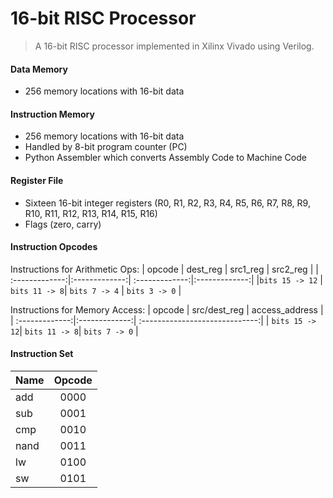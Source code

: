# 16-bit RISC Processor
> A 16-bit RISC processor implemented in Xilinx Vivado using Verilog. 

#### Data Memory
* 256 memory locations with 16-bit data

#### Instruction Memory
* 256 memory locations with 16-bit data
* Handled by 8-bit program counter (PC)
* Python Assembler which converts Assembly Code to Machine Code
#### Register File
* Sixteen 16-bit integer registers (R0, R1, R2, R3, R4, R5, R6, R7, R8, R9, R10, R11, R12, R13, R14, R15, R16) 
* Flags (zero, carry) 

#### Instruction Opcodes
Instructions for Arithmetic Ops:
| opcode         | dest_reg      | src1_reg       | src2_reg      |
| :-------------:|:-------------:| :-------------:|:-------------:| 
|`bits 15 -> 12` | `bits 11 -> 8`| `bits 7 -> 4`  | `bits 3 -> 0` |

Instructions for Memory Access:
| opcode         | src/dest_reg  | access_address                 |
| :-------------:|:-------------:| :-----------------------------:| 
| `bits 15 -> 12`| `bits 11 -> 8`|        `bits 7 -> 0`           |

#### Instruction Set
| Name          | Opcode    | 
| ------------- |:---------:| 
| add           | 0000      | 
| sub           | 0001      | 
| cmp           | 0010      | 
| nand          | 0011      |
| lw            | 0100      | 
| sw            | 0101      | 


